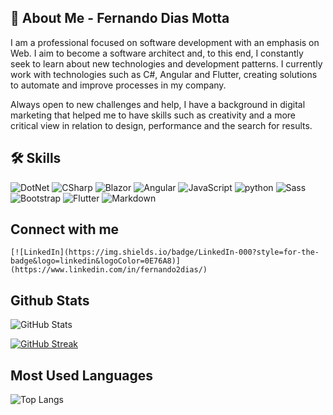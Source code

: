 ## 🚀 About Me - Fernando Dias Motta

I am a professional focused on software development with an emphasis on Web. I aim to become a software architect and, to this end, I constantly seek to learn about new technologies and development patterns. I currently work with technologies such as C#, Angular and Flutter, creating solutions to automate and improve processes in my company.

Always open to new challenges and help, I have a background in digital marketing that helped me to have skills such as creativity and a more critical view in relation to design, performance and the search for results.


## 🛠 Skills
![DotNet](https://img.shields.io/badge/.Net-000?style=for-the-badge&logo=dotnet)
![CSharp](https://img.shields.io/badge/csharp-000?style=for-the-badge&logo=csharp)
![Blazor](https://img.shields.io/badge/blazor-000?style=for-the-badge&logo=blazor)
![Angular](https://img.shields.io/badge/Angular-000?style=for-the-badge&logo=angular)
![JavaScript](https://img.shields.io/badge/JavaScript-000?style=for-the-badge&logo=javascript)
![python](https://img.shields.io/badge/python-000?style=for-the-badge&logo=python)
![Sass](https://img.shields.io/badge/sass-000?style=for-the-badge&logo=sass)
![Bootstrap](https://img.shields.io/badge/bootstrap-000?style=for-the-badge&logo=bootstrap)
![Flutter](https://img.shields.io/badge/flutter-000?style=for-the-badge&logo=flutter)
![Markdown](https://img.shields.io/badge/markdown-000?style=for-the-badge&logo=markdown)


## Connect with me
	[![LinkedIn](https://img.shields.io/badge/LinkedIn-000?style=for-the-badge&logo=linkedin&logoColor=0E76A8)](https://www.linkedin.com/in/fernando2dias/)

## Github Stats
![GitHub Stats](https://github-readme-stats.vercel.app/api?username=fernando2dias&theme=transparent&bg_color=000&border_color=30A3DC&show_icons=true&icon_color=30A3DC&title_color=E94D5F&text_color=FFF)

[![GitHub Streak](https://streak-stats.demolab.com/?user=fernando2dias&theme=bear&background=000&border=30A3DC&dates=FFF)](https://git.io/streak-stats)

## Most Used Languages
![Top Langs](https://github-readme-stats-git-masterrstaa-rickstaa.vercel.app/api/top-langs/?username=fernando2dias&bg_color=000&border_color=30A3DC&title_color=E94D5F&text_color=FFF)
